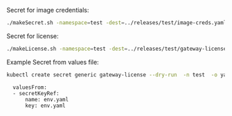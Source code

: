 Secret for image credentials:
```bash
./makeSecret.sh -namespace=test -dest=../releases/test/image-creds.yaml -password=<password>
```

Secret for license:
```bash
./makeLicense.sh -namespace=test -dest=../releases/test/gateway-license.yaml -license=<license.xml file>
```

Example Secret from values file:
```bash
kubectl create secret generic gateway-license --dry-run  -n test  -o yaml --from-file=env.yaml  | kubeseal --format yaml > "../releases/test/env.yaml"
```
```helmyaml
  valuesFrom:
  - secretKeyRef:
      name: env.yaml
      key: env.yaml
```